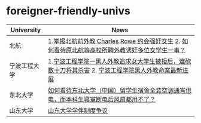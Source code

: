 # foreigner-friendly-univs

| University | News |
|------------|------|
| 北航        | 1.[举报北航前外教 Charles Rowe 约会强奸女生](https://terminus2049.github.io/archive/2019/01/05/charles-rowe-harassment.html)  2. [如何看待原北航等高校所聘外教诱奸多位女学生一事？](https://www.zhihu.com/question/308194788)
| 宁波工程大学 | 1.[宁波工程学院一黑人外教追求女大学生被拒后，连砍数十刀将其杀害](https://www.163.com/dy/article/GCQL34J905526POT.html)  2. [宁波工程学院黑人外教命案最新进展](https://www.youtube.com/watch?v=GsxtrDuA2N8)
|东北大学 | [如何看待东北大学（中国）留学生宿舍全装空调通宵供电，而本科生寝室断电后风扇都用不了？](https://www.zhihu.com/question/464409267) |
|山东大学 |[山东大学学伴制度争议](https://zh.m.wikipedia.org/wiki/%E5%B1%B1%E4%B8%9C%E5%A4%A7%E5%AD%A6%E5%AD%A6%E4%BC%B4%E5%88%B6%E5%BA%A6%E4%BA%89%E8%AE%AE)|
